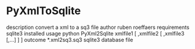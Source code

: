 PyXmlToSqlite
=============

description   convert a xml to a sq3 file
author        ruben roeffaers
requirements  sqlite3 installed
usage         python PyXml2Sqlite xmlfile1 [ ,xmlfile2 [ ,xmlfile3 [,...] ] ]
outcome       *.xml2sq3.sq3 sqlite3 database file 

